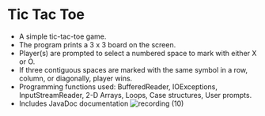 # Tic Tac Toe
* A simple tic-tac-toe game.
* The program prints a 3 x 3 board on the screen.
* Player(s) are prompted to select a numbered space to mark with either X or O.
* If three contiguous spaces are marked with the same symbol in a row, column, or diagonally, player wins.
* Programming functions used: BufferedReader, IOExceptions, InputStreamReader, 2-D Arrays, Loops, Case structures, User prompts.
* Includes JavaDoc documentation
![recording (10)](https://user-images.githubusercontent.com/77496752/117153276-ceb41d00-ad88-11eb-8270-d035ba16a8a0.gif)

